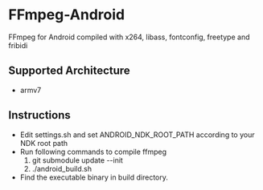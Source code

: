FFmpeg-Android
==============

FFmpeg for Android compiled with x264, libass, fontconfig, freetype and fribidi

Supported Architecture
----
* armv7

Instructions
----
* Edit settings.sh and set ANDROID_NDK_ROOT_PATH according to your NDK root path
* Run following commands to compile ffmpeg
  1. git submodule update --init
  2. ./android_build.sh
* Find the executable binary in build directory.
